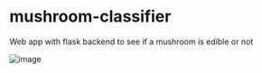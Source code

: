 # mushroom-classifier
Web app with flask backend to see if a mushroom is edible or not

![image](https://user-images.githubusercontent.com/47374005/231646016-d806e04e-0b82-466b-855a-f50a58bede5b.png)

